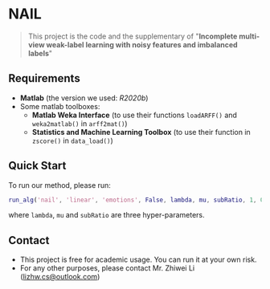 # NAIL

> This project is the code and the supplementary of "**Incomplete multi-view weak-label learning with noisy features and imbalanced labels**"


## Requirements

- **Matlab** (the version we used: *R2020b*)
- Some matlab toolboxes:
  - **Matlab Weka Interface** (to use their functions `loadARFF()` and `weka2matlab()` in `arff2mat()`)
  - **Statistics and Machine Learning Toolbox** (to use their function in `zscore()` in `data_load()`)

## Quick Start

To run our method, please run:

```matlab
run_alg('nail', 'linear', 'emotions', False, lambda, mu, subRatio, 1, 0.5, 0.5)
```

where `lambda`, `mu` and `subRatio` are three hyper-parameters.

## Contact

- This project is free for academic usage. You can run it at your own risk.
- For any other purposes, please contact Mr. Zhiwei Li ([lizhw.cs@outlook.com](mailto:lizhw.cs@outlook.com))
